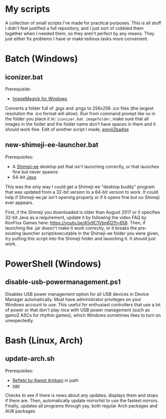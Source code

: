# My scripts
A collection of small scripts I've made for practical purposes. This is all stuff I didn't feel justified a full repository, and I just sort of cobbled them together when I needed them, so they aren't perfect by any means. They just either fix problems I have or make tedious tasks more convenient.
# Batch (Windows)
## iconizer.bat
Prerequisite:
- [ImageMagick for Windows](https://imagemagick.org/script/download.php#windows)

Converts a folder full of .jpgs and .pngs to 256x256 .ico files (the largest resolution the .ico format will allow). Run from command prompt like so in the folder you place it in:
`iconizer.bat imagefolder`, make sure that all images in the folder and the folder name don't have spaces in them and it should work fine. Edit of another script I made, [emoji2badge](https://github.com/IzzyBells/emoji2badge)

## new-shimeji-ee-launcher.bat
Prerequisites: 
- A [Shimeji-ee](https://kilkakon.com/shimeji/) desktop pet that isn't launching correctly, or that launches fine but never spawns
- 64-bit [Java](https://www.java.com/en/download/manual.jsp)

This was the only way I could get a Shimeji-ee "desktop buddy" program that was updated from a 32-bit version to a 64-bit version to work. It could help if Shimeji-ee.jar isn't opening properly or if it opens fine but no Shimeji ever appears. 

First, if the Shimeji you downloaded is older than August 2017 or it specifies 32-bit Java as a requirement, update it by following the video FAQ by KonFlux Games here: https://youtu.be/A1y9C1Vbn6Q?t=658.
Then, if launching the .jar doesn't make it work correctly, or it breaks the pre-existing launcher script/executable in the Shimeji-ee folder you were given, try putting this script into the Shimeji folder and launching it. It should just work.

# PowerShell (Windows)
## disable-usb-powermanagement.ps1

Disables USB power management option for all USB devices in Device Manager automatically. Must have administrator privileges on your Windows account to use. This useful for enthusiast controllers that use a lot of power or that don't play nice with USB power management (such as gamo2 ASCs for rhythm games), which Windows sometimes likes to turn on unexpectedly.

# Bash (Linux, Arch)
## update-arch.sh
Prerequisites: 
- [Reflekt by Kwest Ambani](https://gitlab.com/kwestro/kaven/blob/master/bin/reflekt) in path
- [yay](https://github.com/Jguer/yay)

Checks to see if there is news about any updates, displays them and stops if there are. Then, automatically update mirrorlist to use the fastest mirrors. Finally, updates all programs through yay, both regular Arch packages and AUR packages
